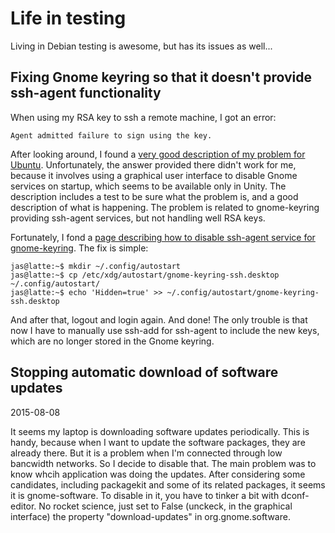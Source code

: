 # Life in testing

Living in Debian testing is awesome, but has its issues as well...

## Fixing Gnome keyring so that it doesn't provide ssh-agent functionality

When using my RSA key to ssh a remote machine, I got an error:

```
Agent admitted failure to sign using the key.
```

After looking around, I found a [very good description of my problem for Ubuntu](https://chrisjean.com/ubuntu-ssh-fix-for-agent-admitted-failure-to-sign-using-the-key/). Unfortunately, the answer provided there didn't work for me, because it involves using a graphical user interface to disable Gnome services on startup, which seems to be available only in Unity. The description includes a test to be sure what the problem is, and a good description of what is happening. The problem is related to gnome-keyring providing ssh-agent services, but not handling well RSA keys.

Fortunately, I fond a [page describing how to disable ssh-agent service for gnome-keyring](http://blog.josefsson.org/tag/keyring/). The fix is simple:

```
jas@latte:~$ mkdir ~/.config/autostart
jas@latte:~$ cp /etc/xdg/autostart/gnome-keyring-ssh.desktop ~/.config/autostart/
jas@latte:~$ echo 'Hidden=true' >> ~/.config/autostart/gnome-keyring-ssh.desktop 
```

And after that, logout and login again. And done! The only trouble is that now I have to manually use ssh-add for ssh-agent to include the new keys, which are no longer stored in the Gnome keyring.

## Stopping automatic download of software updates

2015-08-08

It seems my laptop is downloading software updates periodically. This is handy, because when I want to update the software packages, they are already there. But it is a problem when I'm connected through low bancwidth networks. So I decide to disable that. The main problem was to know whcih application was doing the updates. After considering some candidates, including packagekit and some of its related packages, it seems it is gnome-software. To disable in it, you have to tinker a bit with dconf-editor. No rocket science, just set to False (unckeck, in the graphical interface) the property "download-updates" in org.gnome.software.
